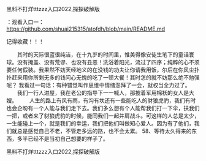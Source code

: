 黑料不打烊tttzzz入口2022,探探破解版

：观看入口一：https://github.com/shuai215315/atofdh/blob/main/README.md


记得收藏！！！



　　其时的天际很蓝很纯洁，在十九岁的时间里，惟美得像安徒生笔下的童话寰球。没有掩盖、没有荒谬、也没有丑恶！洗浴着阳光，流过了四序；纯粹的心不须要任何假装。我果然不妨天经地义的在没钱的功夫让你请我用饭，尔后在你风尘扑扑赶来用你所剩无多的钱问心无愧的吃了一顿大餐！其时怎的就不妨那么绝不勉强呢？
我看过一句话：有种错觉叫作思维中情绪澎拜了一会，就权当全力过了。
　　我们一行人进屋，我在老公的指导下一一喊人，那披着军用棉袄的女人是大嫂。
　　人生的路上有风有雨，有沟有坎还有一些能吃人的豺狼虎豹，我们有时也会企盼有一个人能与我们走下去。我们多么想有个人能帮我们打一下伞，扶我们一把，或者来了豺狼虎豹的时候，能同我们一起并肩战斗。可这样的人总是太少，一生能碰上一个，就是我们的幸运，我们把他们叫做知心爱人。因为有了他们，我们就总是感觉自己不老，不管走多远的路，也不会太累。
	58、等待太久得来的东西，多半已经不是当初自己想要的样子了。







黑料不打烊tttzzz入口2022,探探破解版
